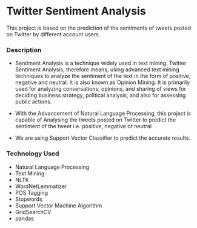 # Twitter Sentiment Analysis
This project is based on the prediction of the sentiments of tweets posted on Twitter by different account users.

### Description

* Sentiment Analysis is a technique widely used in text mining. Twitter Sentiment Analysis, therefore means, using advanced text mining techniques to analyze the sentiment of the text in the form of positive, negative and neutral. It is also known as Opinion Mining. It is primarily used for analyzing conversations, opinions, and sharing of views for deciding business strategy, political analysis, and also for assessing public actions.

* With the Advancement of Natural Language Processing, this project is capable of Analysing the tweets posted on Twitter to predict the sentiment of the tweet i.e. positive, negative or neutral

* We are using Support Vector Classifier to predict the accurate results.

### Technology Used

* Natural Language Processing
* Text Mining
* NLTK
* WordNetLemmatizer
* POS Tagging
* Stopwords
* Support Vector Machine Algorithm
* GridSearchCV
* pandas

